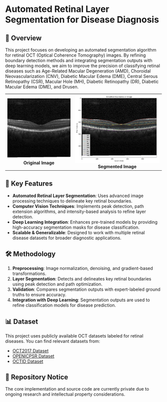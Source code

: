 # Automated Retinal Layer Segmentation for Disease Diagnosis

## 📌 Overview
This project focuses on developing an automated segmentation algorithm for retinal OCT (Optical Coherence Tomography) images. By refining boundary detection methods and integrating segmentation outputs with deep learning models, we aim to improve the precision of classifying retinal diseases such as Age-Related Macular Degeneration (AMD), Choroidal Neovascularization (CNV), Diabetic Macular Edema (DME), Central Serous Retinopathy (CSR), Macular Hole (MH), Diabetic Retinopathy (DR), Diabetic Macular Edema (DME), and Drusen.

<table>
  <tr>
    <td align="center" style="border: none;">
      <img src="https://github.com/TimothyTan00/Retinal-Segmentation/blob/main/NORMAL-202734-1%20copy.jpeg?raw=true" alt="Original Image" width="400"/><br/>
      <strong>Original Image</strong>
    </td>
    <td align="center" style="border: none;">
      <img src="https://github.com/TimothyTan00/Retinal-Segmentation/blob/main/NEW%20FINAL%20IMAGE%20202.png?raw=true" alt="Segmented Image" width="530"/><br/>
      <strong>Segmented Image</strong>
    </td>
  </tr>
</table>

## 🔹 Key Features
* **Automated Retinal Layer Segmentation**: Uses advanced image processing techniques to delineate key retinal boundaries.
* **Computer Vision Techniques**: Implements peak detection, path extension algorithms, and intensity-based analysis to refine layer detection.
* **Deep Learning Integration**: Enhances pre-trained models by providing high-accuracy segmentation masks for disease classification.
* **Scalable & Generalizable**: Designed to work with multiple retinal disease datasets for broader diagnostic applications.

## 🛠 Methodology
1. **Preprocessing**: Image normalization, denoising, and gradient-based transformations.
2. **Layer Segmentation**: Detects and delineates key retinal boundaries using peak detection and path optimization.
3. **Validation**: Compares segmentation outputs with expert-labeled ground truths to ensure accuracy.
4. **Integration with Deep Learning**: Segmentation outputs are used to refine classification models for disease prediction.

## 📊 Dataset
This project uses publicly available OCT datasets labeled for retinal diseases. You can find relevant datasets from:
* [OCT2017 Dataset](https://www.kaggle.com/datasets/paultimothymooney/kermany2018)
* [OPENICPSR Dataset](https://www.openicpsr.org/openicpsr/project/108503/version/V1/view)
* [OCTID Dataset](https://www.kaggle.com/datasets/kawtarnaim/octid-dataset)

## 📝 Repository Notice
The core implementation and source code are currently private due to ongoing research and intellectual property considerations.
